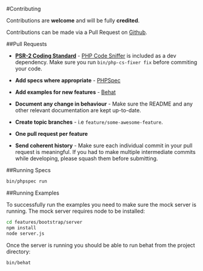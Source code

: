 #Contributing

Contributions are **welcome** and will be fully **credited**.

Contributions can be made via a Pull Request on [Github](https://github.com/mike182uk/paypal-ipn-listener).

##Pull Requests

- **[PSR-2 Coding Standard](https://github.com/php-fig/fig-standards/blob/master/accepted/PSR-2-coding-style-guide.md)** - [PHP Code Sniffer](http://pear.php.net/package/PHP_CodeSniffer) is included as a dev dependency. Make sure you run `bin/php-cs-fixer fix` before commiting your code.

- **Add specs where appropriate** - [PHPSpec](http://www.phpspec.net/en/latest/)

- **Add examples for new features** - [Behat](http://docs.behat.org/en/v3.0/)

- **Document any change in behaviour** - Make sure the README and any other relevant documentation are kept up-to-date.

- **Create topic branches** - i.e `feature/some-awesome-feature`.

- **One pull request per feature**

- **Send coherent history** - Make sure each individual commit in your pull request is meaningful. If you had to make multiple intermediate commits while developing, please squash them before submitting.


##Running Specs

```bash
bin/phpspec run
```

##Running Examples

To successfully run the examples you need to make sure the mock server is running. The mock server requires node to be installed:

```bash
cd features/bootstrap/server
npm install
node server.js
```

Once the server is running you should be able to run behat from the project directory:

```bash
bin/behat
```

